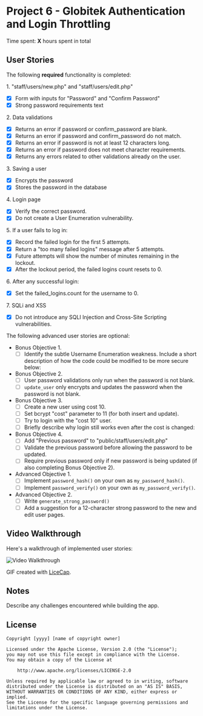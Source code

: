 # Project 6 - Globitek Authentication and Login Throttling

Time spent: **X** hours spent in total

## User Stories

The following **required** functionality is completed:

1\. "staff/users/new.php" and "staff/users/edit.php"
  * [X]  Form with inputs for "Password" and "Confirm Password"
  * [X]  Strong password requirements text

2\. Data validations
  * [X]  Returns an error if password or confirm_password are blank.
  * [X]  Returns an error if password and confirm_password do not match.
  * [X]  Returns an error if password is not at least 12 characters long.
  * [X]  Returns an error if password does not meet character requirements.
  * [X]  Returns any errors related to other validations already on the user.

3\. Saving a user
  * [X]  Encrypts the password
  * [X]  Stores the password in the database

4\. Login page
  * [X]  Verify the correct password.
  * [X]  Do not create a User Enumeration vulnerability.

5\. If a user fails to log in:
  * [X]  Record the failed login for the first 5 attempts.
  * [X]  Return a "too many failed logins" message after 5 attempts.
  * [X]  Future attempts will show the number of minutes remaining in the lockout.
  * [X]  After the lockout period, the failed logins count resets to 0.

6\. After any successful login:
  * [X]  Set the failed_logins.count for the username to 0.

7\. SQLi and XSS
  * [X]  Do not introduce any SQLI Injection and Cross-Site Scripting vulnerabilities.

The following advanced user stories are optional:

* Bonus Objective 1\.
  * [ ]  Identify the subtle Username Enumeration weakness. Include a short description of how the code could be modified to be more secure below:

* Bonus Objective 2\.
  * [ ]  User password validations only run when the password is not blank.
  * [ ]  `update_user` only encrypts and updates the password when the password is not blank.

* Bonus Objective 3\.
  * [ ]  Create a new user using cost 10.
  * [ ]  Set bcrypt "cost" parameter to 11 (for both insert and update).
  * [ ]  Try to login with the "cost 10" user.
  * [ ]  Briefly describe why login still works even after the cost is changed:

* Bonus Objective 4\.
  * [ ]  Add "Previous password" to "public/staff/users/edit.php"
  * [ ]  Validate the previous password before allowing the password to be updated.
  * [ ]  Require previous password only if new password is being updated (if also completing Bonus Objective 2).

* Advanced Objective 1\.
  * [ ]  Implement `password_hash()` on your own as `my_password_hash()`.
  * [ ]  Implement `password_verify()` on your own as `my_password_verify()`.

* Advanced Objective 2\.
  * [ ]  Write `generate_strong_password()`
  * [ ]  Add a suggestion for a 12-character strong password to the new and edit user pages.

## Video Walkthrough

Here's a walkthrough of implemented user stories:

<img src='http://i.imgur.com/link/to/your/gif/file.gif' title='Video Walkthrough' width='' alt='Video Walkthrough' />

GIF created with [LiceCap](http://www.cockos.com/licecap/).

## Notes

Describe any challenges encountered while building the app.

## License

    Copyright [yyyy] [name of copyright owner]

    Licensed under the Apache License, Version 2.0 (the "License");
    you may not use this file except in compliance with the License.
    You may obtain a copy of the License at

        http://www.apache.org/licenses/LICENSE-2.0

    Unless required by applicable law or agreed to in writing, software
    distributed under the License is distributed on an "AS IS" BASIS,
    WITHOUT WARRANTIES OR CONDITIONS OF ANY KIND, either express or implied.
    See the License for the specific language governing permissions and
    limitations under the License.